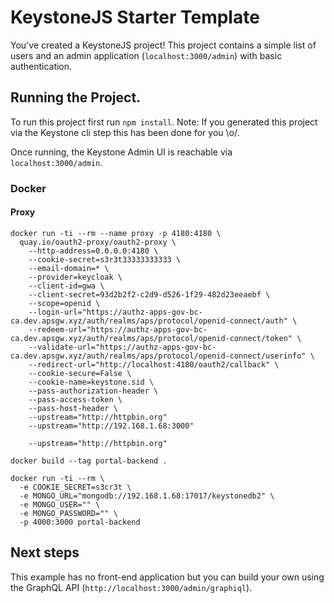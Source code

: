 # KeystoneJS Starter Template

You've created a KeystoneJS project! This project contains a simple list of users and an admin application (`localhost:3000/admin`) with basic authentication.

## Running the Project.

To run this project first run `npm install`. Note: If you generated this project via the Keystone cli step this has been done for you \\o/.

Once running, the Keystone Admin UI is reachable via `localhost:3000/admin`.

### Docker

#### Proxy

```
docker run -ti --rm --name proxy -p 4180:4180 \
  quay.io/oauth2-proxy/oauth2-proxy \
    --http-address=0.0.0.0:4180 \
    --cookie-secret=s3r3t33333333333 \
    --email-domain=* \
    --provider=keycloak \
    --client-id=gwa \
    --client-secret=93d2b2f2-c2d9-d526-1f29-482d23eeaebf \
    --scope=openid \
    --login-url="https://authz-apps-gov-bc-ca.dev.apsgw.xyz/auth/realms/aps/protocol/openid-connect/auth" \
    --redeem-url="https://authz-apps-gov-bc-ca.dev.apsgw.xyz/auth/realms/aps/protocol/openid-connect/token" \
    --validate-url="https://authz-apps-gov-bc-ca.dev.apsgw.xyz/auth/realms/aps/protocol/openid-connect/userinfo" \
    --redirect-url="http://localhost:4180/oauth2/callback" \
    --cookie-secure=False \
    --cookie-name=keystone.sid \
    --pass-authorization-header \
    --pass-access-token \
    --pass-host-header \
    --upstream="http://httpbin.org"
    --upstream="http://192.168.1.68:3000"

    --upstream="http://httpbin.org"
```

```
docker build --tag portal-backend .

docker run -ti --rm \
  -e COOKIE_SECRET=s3cr3t \
  -e MONGO_URL="mongodb://192.168.1.68:17017/keystonedb2" \
  -e MONGO_USER="" \
  -e MONGO_PASSWORD="" \
  -p 4000:3000 portal-backend
```

## Next steps

This example has no front-end application but you can build your own using the GraphQL API (`http://localhost:3000/admin/graphiql`).
